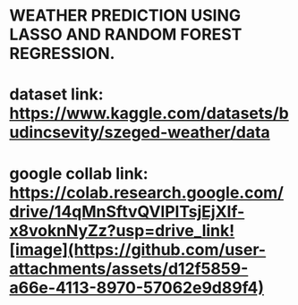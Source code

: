 # WEATHER PREDICTION USING LASSO AND RANDOM FOREST REGRESSION.
#  dataset link: https://www.kaggle.com/datasets/budincsevity/szeged-weather/data

# google collab link: https://colab.research.google.com/drive/14qMnSftvQVlPlTsjEjXIf-x8voknNyZz?usp=drive_link![image](https://github.com/user-attachments/assets/d12f5859-a66e-4113-8970-57062e9d89f4)


